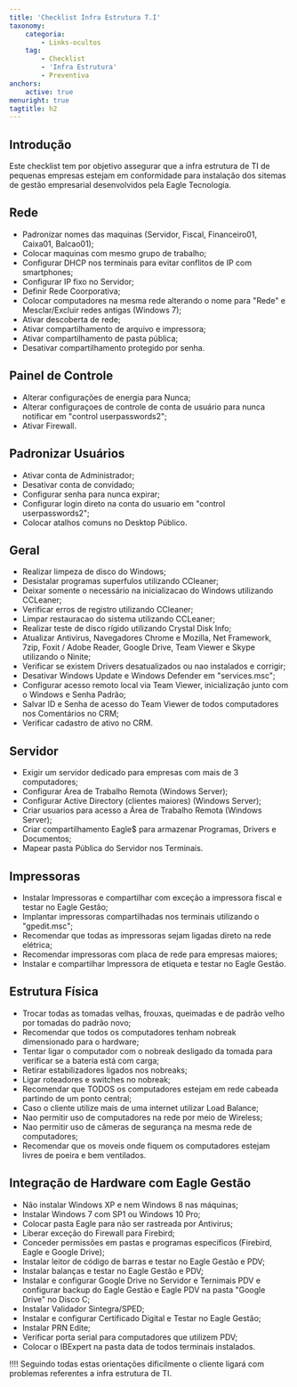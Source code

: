 ```yaml
---
title: 'Checklist Infra Estrutura T.I'
taxonomy:
    categoria:
        - Links-ocultos
    tag:
        - Checklist
        - 'Infra Estrutura'
        - Preventiva
anchors:
    active: true
menuright: true
tagtitle: h2
---
```


## Introdução
Este checklist tem por objetivo assegurar que a infra estrutura de TI de pequenas empresas estejam em conformidade para instalação dos sitemas de gestão empresarial desenvolvidos pela Eagle Tecnologia.

## Rede
 * Padronizar nomes das maquinas (Servidor, Fiscal, Financeiro01, Caixa01, Balcao01);
 * Colocar maquinas com mesmo grupo de trabalho;
 * Configurar DHCP nos terminais para evitar conflitos de IP com smartphones;
 * Configurar IP fixo no Servidor;
 * Definir Rede Coorporativa;
 * Colocar computadores na mesma rede alterando o nome para "Rede" e Mesclar/Excluir redes antigas (Windows 7);
 * Ativar descoberta de rede;
 * Ativar compartilhamento de arquivo e impressora;
 * Ativar compartilhamento de pasta pública;
 * Desativar compartilhamento protegido por senha.

## Painel de Controle
 * Alterar configurações de energia para Nunca;
 * Alterar configuraçoes de controle de conta de usuário para nunca notificar em "control userpasswords2";
 * Ativar Firewall.
 
## Padronizar Usuários
 * Ativar conta de Administrador;
 * Desativar conta de convidado;
 * Configurar senha para nunca expirar;
 * Configurar login direto na conta do usuario em "control userpasswords2";
 * Colocar atalhos comuns no Desktop Público.

## Geral 
 * Realizar limpeza de disco do Windows;
 * Desistalar programas superfulos utilizando CCleaner;
 * Deixar somente o necessário na inicializacao do Windows utilizando CCLeaner;
 * Verificar erros de registro utilizando CCleaner;
 * Limpar restauracao do sistema utilizando CCLeaner;
 * Realizar teste de disco rígido utilizando Crystal Disk Info;
 * Atualizar Antivirus, Navegadores Chrome e Mozilla, Net Framework, 7zip, Foxit / Adobe Reader, Google Drive, Team Viewer e Skype utilizando o Ninite;
 * Verificar se existem Drivers desatualizados ou nao instalados e corrigir;
 * Desativar Windows Update e Windows Defender em "services.msc";
 * Configurar acesso remoto local via Team Viewer, inicialização junto com o Windows e Senha Padrão;
 * Salvar ID e Senha de acesso do Team Viewer de todos computadores nos Comentários no CRM;
 * Verificar cadastro de ativo no CRM.

## Servidor
 * Exigir um servidor dedicado para empresas com mais de 3 computadores;
 * Configurar Área de Trabalho Remota (Windows Server);
 * Configurar Active Directory (clientes maiores) (Windows Server);
 * Criar usuarios para acesso a Área de Trabalho Remota (Windows Server);
 * Criar compartilhamento Eagle$ para armazenar Programas, Drivers e Documentos;
 * Mapear pasta Pública do Servidor nos Terminais.

## Impressoras
 * Instalar Impressoras e compartilhar com exceção a impressora fiscal e testar no Eagle Gestão;
 * Implantar impressoras compartilhadas nos terminais utilizando o "gpedit.msc";
 * Recomendar que todas as impressoras sejam ligadas direto na rede elétrica;
 * Recomendar impressoras com placa de rede para empresas maiores;
 * Instalar e compartilhar Impressora de etiqueta e testar no Eagle Gestão.

## Estrutura Física
 * Trocar todas as tomadas velhas, frouxas, queimadas e de padrão velho por tomadas do padrão novo;
 * Recomendar que todos os computadores tenham nobreak dimensionado para o hardware;
 * Tentar ligar o computador com o nobreak desligado da tomada para verificar se a bateria está com carga;
 * Retirar estabilizadores ligados nos nobreaks;
 * Ligar roteadores e switches no nobreak;
 * Recomendar que TODOS os computadores estejam em rede cabeada partindo de um ponto central;
 * Caso o cliente utilize mais de uma internet utilizar Load Balance;
 * Nao permitir uso de computadores na rede por meio de Wireless;
 * Nao permitir uso de câmeras de segurança na mesma rede de computadores;
 * Recomendar que os moveis onde fiquem os computadores estejam livres de poeira e bem ventilados.

## Integração de Hardware com Eagle Gestão
 * Não instalar Windows XP e nem Windows 8 nas máquinas;
 * Instalar Windows 7 com SP1 ou Windows 10 Pro;
 * Colocar pasta Eagle para não ser rastreada por Antivirus;
 * Liberar exceção do Firewall para Firebird;
 * Conceder permissões em pastas e programas específicos (Firebird, Eagle e Google Drive);
 * Instalar leitor de código de barras e testar no Eagle Gestão e PDV;
 * Instalar balanças e testar no Eagle Gestão e PDV;
 * Instalar e configurar Google Drive no Servidor e Ternimais PDV e configurar backup do Eagle Gestão e Eagle PDV na pasta "Google Drive" no Disco C;
 * Instalar Validador Sintegra/SPED;
 * Instalar e configurar Certificado Digital e Testar no Eagle Gestão;
 * Instalar PRN Edite;
 * Verificar porta serial para computadores que utilizem PDV;
 * Colocar o IBExpert na pasta data de todos terminais instalados. 

!!!! Seguindo todas estas orientações dificilmente o cliente ligará com problemas referentes a infra estrutura de TI.